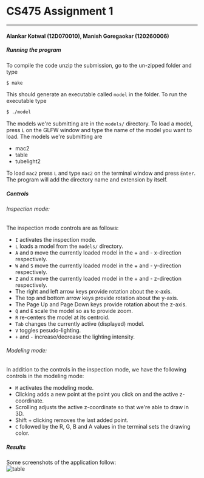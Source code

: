 # CS475 Assignment 1
-----
#### Alankar Kotwal (12D070010), Manish Goregaokar (120260006)  

##### Running the program
To compile the code unzip the submission, go to the un-zipped folder and type 
```sh
$ make
```
This should generate an executable called `model` in the folder. To run the executable type
```sh
$ ./model
```

The models we're submitting are in the `models/` directory. To load a model, press `L` on the GLFW window and type the name of the model you want to load. The models we're submitting are

 - mac2
 - table
 - tubelight2

To load `mac2` press `L` and type `mac2` on the terminal window and press `Enter`. The program will add the directory name and extension by itself.

##### Controls

###### Inspection mode:
The inspection mode controls are as follows:
 - `I` activates the inspection mode.
 - `L` loads a model from the `models/` directory.
 - `A` and `D` move the currently loaded model in the + and - x-direction respectively.
 - `W` and `S` move the currently loaded model in the + and - y-direction respectively.
 - `Z` and `X` move the currently loaded model in the + and - z-direction respectively.
 - The right and left arrow keys provide rotation about the x-axis.
 - The top and bottom arrow keys provide rotation about the y-axis.
 - The Page Up and Page Down keys provide rotation about the z-axis.
 - `Q` and `E` scale the model so as to provide zoom.
 - `R` re-centers the model at its centroid.
 - `Tab` changes the currently active (displayed) model.
 - `V` toggles pesudo-lighting.
 - `+` and `-` increase/decrease the lighting intensity.

###### Modeling mode:
In addition to the controls in the inspection mode, we have the following controls in the modeling mode:
 - `M` activates the modeling mode.
 - Clicking adds a new point at the point you click on and the active z-coordinate.
 - Scrolling adjusts the active z-coordinate so that we're able to draw in 3D.
 - Shift + clicking removes the last added point.
 - `C` followed by the R, G, B and A values in the terminal sets the drawing color. 

##### Results
Some screenshots of the application follow:  
![table](http://www.independent.co.uk/incoming/article8465213.ece/alternates/w620/v2-cute-cat-picture.jpg)
